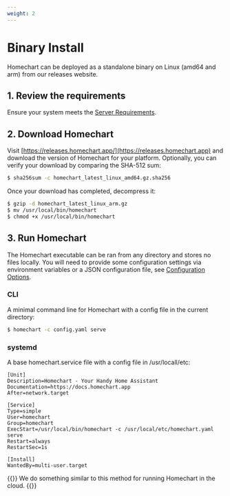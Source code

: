 ```yaml
---
weight: 2
---
```


# Binary Install

Homechart can be deployed as a standalone binary on Linux (amd64 and arm) from our releases website.

## 1. Review the requirements

Ensure your system meets the [Server Requirements](/getting-started/on-your-network/installation/requirements/).

## 2. Download Homechart

Visit [https://releases.homechart.app/](https://releases.homechart.app) and download the version of Homechart for your platform.  Optionally, you can verify your download by comparing the SHA-512 sum:

```bash
$ sha256sum -c homechart_latest_linux_amd64.gz.sha256
```

Once your download has completed, decompress it:

```bash
$ gzip -d homechart_latest_linux_arm.gz
$ mv /usr/local/bin/homechart
$ chmod +x /usr/local/bin/homechart
```

## 3. Run Homechart

The Homechart executable can be ran from any directory and stores no files locally.  You will need to provide some configuration settings via environment variables or a JSON configuration file, see [Configuration Options](/getting-started/on-your-network/installation/configuration-options/).

### CLI

A minimal command line for Homechart with a config file in the current directory:

```bash
$ homechart -c config.yaml serve
```

### systemd

A base homechart.service file with a config file in /usr/locall/etc:

```systemd
[Unit]
Description=Homechart - Your Handy Home Assistant
Documentation=https://docs.homechart.app
After=network.target

[Service]
Type=simple
User=homechart
Group=homechart
ExecStart=/usr/local/bin/homechart -c /usr/local/etc/homechart.yaml serve
Restart=always
RestartSec=1s

[Install]
WantedBy=multi-user.target
```

{{<hint info>}}
We do something similar to this method for running Homechart in the cloud.
{{</hint>}}
